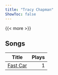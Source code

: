```yaml
---
title: "Tracy Chapman"
ShowToc: false
---
```


{{< more >}}

## Songs
Title | Plays 
----- | -----: 
[Fast Car](/songs/fast-car) | 1


